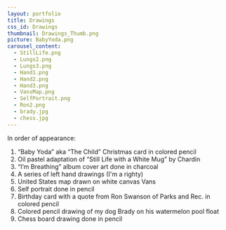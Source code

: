 ```yaml
---
layout: portfolio
title: Drawings
css_id: Drawings
thumbnail: Drawings_Thumb.png
picture: BabyYoda.png
carousel_content:
  - StillLife.png
  - Lungs2.png
  - Lungs3.png
  - Hand1.png
  - Hand2.png
  - Hand3.png
  - VansMap.png
  - SelfPortrait.png
  - Ron2.png
  - brady.jpg
  - chess.jpg
---
```

In order of appearance:
1. “Baby Yoda” aka “The Child” Christmas card in colored pencil
2. Oil pastel adaptation of “Still Life with a White Mug” by Chardin
3. “I’m Breathing” album cover art done in charcoal
4. A series of left hand drawings (I'm a righty)
5. United States map drawn on white canvas Vans
6. Self portrait done in pencil
7. Birthday card with a quote from Ron Swanson of Parks and Rec. in colored pencil
8. Colored pencil drawing of my dog Brady on his watermelon pool float
9. Chess board drawing done in pencil

